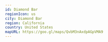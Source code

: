 ```yaml
---
id: Diamond Bar
regionIcon: us
city: Diamond Bar
region: California
country: United States
mapURL: https://goo.gl/maps/QvbM3nAxdpAGpVMA9
---
```

